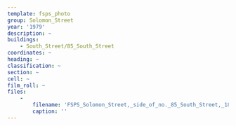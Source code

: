 ```yaml
---
template: fsps_photo
group: Solomon_Street
year: '1979'
description: ~
buildings:
    - South_Street/85_South_Street
coordinates: ~
heading: ~
classification: ~
section: ~
cell: ~
film_roll: ~
files:
    -
        filename: 'FSPS_Solomon_Street,_side_of_no._85_South_Street,_18-4-C_1979.png'
        caption: ''
---
```

